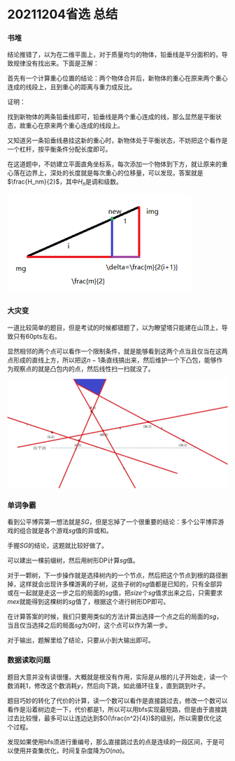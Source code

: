 # 20211204省选 总结

### 书堆

结论推错了，以为在二维平面上，对于质量均匀的物体，铅垂线是平分面积的，导致规律没有找出来。下面是正解：

首先有一个计算重心位置的结论：两个物体合并后，新物体的重心在原来两个重心连成的线段上，且到重心的距离与重力成反比。

证明：

找到新物体的两条铅垂线即可，铅垂线是两个重心连成的线，那么显然是平衡状态，故重心在原来两个重心连成的线段上。

又知道另一条铅垂线悬挂这新的重心时，新物体处于平衡状态，不妨把这个看作是一个杠杆，按平衡条件分配长度即可。

在这道题中，不妨建立平面直角坐标系，每次添加一个物体到下方，就让原来的重心落在边界上，深处的长度就是每次重心的位移量，可以发现，答案就是$\frac{H_nm}{2}$，其中$H_n$是调和级数。

![书堆](https://github.com/jiangruizhang/Summary/blob/main/%E6%A8%A1%E6%8B%9F%E8%B5%9B/20211204%E4%B9%A6%E5%A0%86.png)

### 大灾变

一道比较简单的题目，但是考试的时候都错题了，以为瞭望塔只能建在山顶上，导致只有60pts左右。

显然相邻的两个点可以看作一个限制条件，就是能够看到这两个点当且仅当在这两点形成的直线上方，所以把这$n-1$条直线搞出来，然后维护一个下凸包，能够作为观察点的就是凸包内的点，然后线性扫一扫就没了。

![大灾变](https://github.com/jiangruizhang/Summary/blob/main/%E6%A8%A1%E6%8B%9F%E8%B5%9B/20211204%E5%A4%A7%E7%81%BE%E5%8F%98.jpg)

### 单词争霸

看到公平博弈第一想法就是$SG$，但是忘掉了一个很重要的结论：多个公平博弈游戏的组合就是各个游戏$sg$值的异或和。

手握$SG$的结论，这题就比较好做了。

可以建出一棵前缀树，然后用树形DP计算$sg$值。

对于一颗树，下一步操作就是选择树内的一个节点，然后把这个节点到根的路径删掉，这样就会出现许多棵游离的子树，这些子树的$sg$值都是已知的，只有全部异或在一起就是走这一步之后的局面的$sg$值，把$size$个$sg$值求出来之后，只需要求$mex$就能得到这棵树的$sg$值了，根据这个进行树形DP即可。

在计算答案的时候，我们只要用类似的方法计算出选择一个点之后的局面的$sg$，当且仅当选择之后的局面$sg$为0时，这个点可以作为第一步。

对于输出，题解里给了结论，只要从小到大输出即可。

### 数据读取问题

题目大意并没有读很懂，大概就是根没有作用，实际是从根的儿子开始走，读一个数消耗1，修改这个数消耗$y$，然后向下跳，如此循环往复，直到跳到叶子。

题目巧妙的转化了代价的计算，读一个数可以看作是直接跳过去，修改一个数可以看作是沿着树边走一下，代价都是1，所以可以用bfs实现最短路，但是由于直接跳过去比较慢，最多可以让连边达到$O(\frac{n^2}{4})$的级别，所以需要优化这个过程。

发现如果使用bfs须进行重编号，那么直接跳过去的点是连续的一段区间，于是可以使用并查集优化，时间复杂度降为$O(n\alpha)$。

